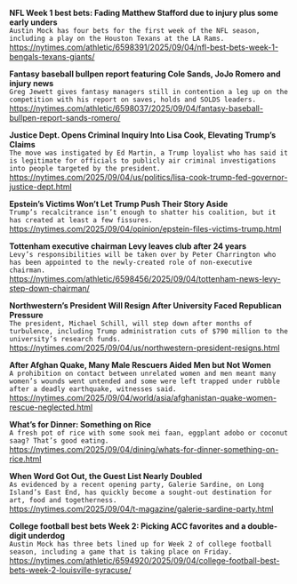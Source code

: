 **NFL Week 1 best bets: Fading Matthew Stafford due to injury plus some early unders**\
`Austin Mock has four bets for the first week of the NFL season, including a play on the Houston Texans at the LA Rams.`\
https://nytimes.com/athletic/6598391/2025/09/04/nfl-best-bets-week-1-bengals-texans-giants/

**Fantasy baseball bullpen report featuring Cole Sands, JoJo Romero and injury news**\
`Greg Jewett gives fantasy managers still in contention a leg up on the competition with his report on saves, holds and SOLDS leaders. `\
https://nytimes.com/athletic/6598037/2025/09/04/fantasy-baseball-bullpen-report-sands-romero/

**Justice Dept. Opens Criminal Inquiry Into Lisa Cook, Elevating Trump’s Claims**\
`The move was instigated by Ed Martin, a Trump loyalist who has said it is legitimate for officials to publicly air criminal investigations into people targeted by the president.`\
https://nytimes.com/2025/09/04/us/politics/lisa-cook-trump-fed-governor-justice-dept.html

**Epstein’s Victims Won’t Let Trump Push Their Story Aside**\
`Trump’s recalcitrance isn’t enough to shatter his coalition, but it has created at least a few fissures.`\
https://nytimes.com/2025/09/04/opinion/epstein-files-victims-trump.html

**Tottenham executive chairman Levy leaves club after 24 years**\
`Levy’s responsibilities will be taken over by Peter Charrington who has been appointed to the newly-created role of non-executive chairman.`\
https://nytimes.com/athletic/6598456/2025/09/04/tottenham-news-levy-step-down-chairman/

**Northwestern’s President Will Resign After University Faced Republican Pressure**\
`The president, Michael Schill, will step down after months of turbulence, including Trump administration cuts of $790 million to the university’s research funds.`\
https://nytimes.com/2025/09/04/us/northwestern-president-resigns.html

**After Afghan Quake, Many Male Rescuers Aided Men but Not Women**\
`A prohibition on contact between unrelated women and men meant many women’s wounds went untended and some were left trapped under rubble after a deadly earthquake, witnesses said.`\
https://nytimes.com/2025/09/04/world/asia/afghanistan-quake-women-rescue-neglected.html

**What’s for Dinner: Something on Rice**\
`A fresh pot of rice with some sook mei faan, eggplant adobo or coconut saag? That’s good eating.`\
https://nytimes.com/2025/09/04/dining/whats-for-dinner-something-on-rice.html

**When Word Got Out, the Guest List Nearly Doubled**\
`As evidenced by a recent opening party, Galerie Sardine, on Long Island’s East End, has quickly become a sought-out destination for art, food and togetherness.`\
https://nytimes.com/2025/09/04/t-magazine/galerie-sardine-party.html

**College football best bets Week 2: Picking ACC favorites and a double-digit underdog**\
`Austin Mock has three bets lined up for Week 2 of college football season, including a game that is taking place on Friday.`\
https://nytimes.com/athletic/6594920/2025/09/04/college-football-best-bets-week-2-louisville-syracuse/

